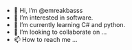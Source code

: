 - 👋 Hi, I’m @emreakbasss
- 👀 I’m interested in software.
- 🌱 I’m currently learning C# and python.
- 💞️ I’m looking to collaborate on ...
- 📫 How to reach me ...

<!---
emreakbasss/emreakbasss is a ✨ special ✨ repository because its `README.md` (this file) appears on your GitHub profile.
You can click the Preview link to take a look at your changes.
--->

